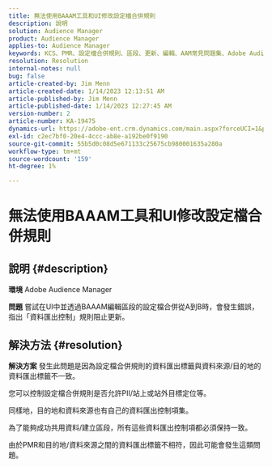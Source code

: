 ```yaml
---
title: 無法使用BAAAM工具和UI修改設定檔合併規則
description: 說明
solution: Audience Manager
product: Audience Manager
applies-to: Audience Manager
keywords: KCS、PMR、設定檔合併規則、區段、更新、編輯、AAM常見問題集、Adobe Audience Manager、無法修改、BAAAM工具
resolution: Resolution
internal-notes: null
bug: false
article-created-by: Jim Menn
article-created-date: 1/14/2023 12:13:51 AM
article-published-by: Jim Menn
article-published-date: 1/14/2023 12:27:45 AM
version-number: 2
article-number: KA-19475
dynamics-url: https://adobe-ent.crm.dynamics.com/main.aspx?forceUCI=1&pagetype=entityrecord&etn=knowledgearticle&id=053c7d52-a093-ed11-aad1-6045bd0065f9
exl-id: c2ec7bf0-20e4-4ccc-ab8e-a192be0f9190
source-git-commit: 55b5d0c08d5e671133c25675cb980001635a280a
workflow-type: tm+mt
source-wordcount: '159'
ht-degree: 1%

---
```


# 無法使用BAAAM工具和UI修改設定檔合併規則

## 說明 {#description}


<b>環境</b>
Adobe Audience Manager

<b>問題</b>
嘗試在UI中並透過BAAAM編輯區段的設定檔合併從A到B時，會發生錯誤，指出「資料匯出控制」規則阻止更新。


## 解決方法 {#resolution}


<b>解決方案</b>
發生此問題是因為設定檔合併規則的資料匯出標籤與資料來源/目的地的資料匯出標籤不一致。

您可以控制設定檔合併規則是否允許PII/站上或站外目標定位等。

同樣地，目的地和資料來源也有自己的資料匯出控制項集。

為了能夠成功共用資料/建立區段，所有這些資料匯出控制項都必須保持一致。

由於PMR和目的地/資料來源之間的資料匯出標籤不相符，因此可能會發生這類問題。
